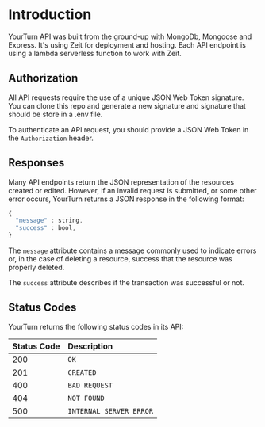 # Introduction

YourTurn API was built from the ground-up with MongoDb, Mongoose and Express. It's using Zeit for deployment and hosting. Each API endpoint is using a lambda serverless function to work with Zeit.

## Authorization

All API requests require the use of a unique JSON Web Token signature. You can clone this repo and generate a new signature and signature that should be store in a .env file.

To authenticate an API request, you should provide a JSON Web Token in the `Authorization` header.

## Responses

Many API endpoints return the JSON representation of the resources created or edited. However, if an invalid request is submitted, or some other error occurs, YourTurn returns a JSON response in the following format:

```javascript
{
  "message" : string,
  "success" : bool,
}
```

The `message` attribute contains a message commonly used to indicate errors or, in the case of deleting a resource, success that the resource was properly deleted.

The `success` attribute describes if the transaction was successful or not.


## Status Codes

YourTurn returns the following status codes in its API:

| Status Code | Description |
| :--- | :--- |
| 200 | `OK` |
| 201 | `CREATED` |
| 400 | `BAD REQUEST` |
| 404 | `NOT FOUND` |
| 500 | `INTERNAL SERVER ERROR` |
